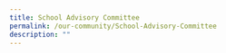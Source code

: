 ```yaml
---
title: School Advisory Committee
permalink: /our-community/School-Advisory-Committee
description: ""
---
```

